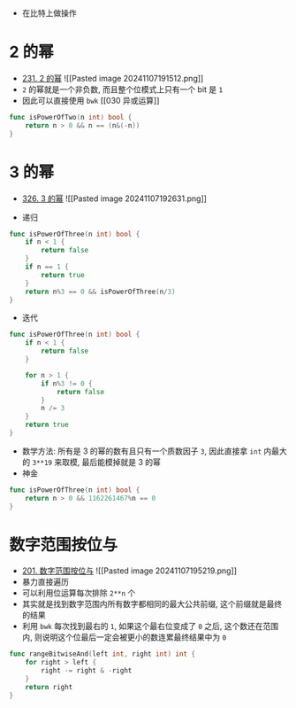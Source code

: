 - 在比特上做操作


# 2 的幂
- [231. 2 的幂](https://leetcode.cn/problems/power-of-two/)
![[Pasted image 20241107191512.png]]
- `2` 的幂就是一个非负数, 而且整个位模式上只有一个 bit 是 `1`
- 因此可以直接使用 `bwk` [[030 异或运算]]

```go
func isPowerOfTwo(n int) bool {
	return n > 0 && n == (n&(-n))
}
```


# 3 的幂
- [326. 3 的幂](https://leetcode.cn/problems/power-of-three/)
![[Pasted image 20241107192631.png]]

- 递归
```go
func isPowerOfThree(n int) bool {
	if n < 1 {
		return false
	}
	if n == 1 {
		return true
	}
	return n%3 == 0 && isPowerOfThree(n/3)
}
```

- 迭代
```go
func isPowerOfThree(n int) bool {
	if n < 1 {
		return false
	}

	for n > 1 {
		if n%3 != 0 {
			return false
		}
		n /= 3
	}
	return true
}
```

- 数学方法: 所有是 3 的幂的数有且只有一个质数因子 `3`, 因此直接拿 `int` 内最大的 `3**19` 来取模, 最后能模掉就是 3 的幂
- 神金
```go
func isPowerOfThree(n int) bool {
	return n > 0 && 1162261467%n == 0
}
```


# 数字范围按位与
- [201. 数字范围按位与](https://leetcode.cn/problems/bitwise-and-of-numbers-range/)
![[Pasted image 20241107195219.png]]
- 暴力直接遍历
- 可以利用位运算每次排除 `2**n` 个
- 其实就是找到数字范围内所有数字都相同的最大公共前缀, 这个前缀就是最终的结果
- 利用 `bwk` 每次找到最右的 `1`, 如果这个最右位变成了 `0` 之后, 这个数还在范围内, 则说明这个位最后一定会被更小的数连累最终结果中为 `0`

```go
func rangeBitwiseAnd(left int, right int) int {
	for right > left {
		right -= right & -right
	}
	return right
}
```

